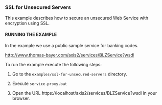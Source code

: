 ### SSL for Unsecured Servers

This example describes how to secure an unsecured Web Service with encryption using SSL.  


#### RUNNING THE EXAMPLE

In the example we use a public sample service for banking codes. 


http://www.thomas-bayer.com/axis2/services/BLZService?wsdl


To run the example execute the following steps:

1. Go to the `examples/ssl-for-unsecured-servers` directory.

2. Execute `service-proxy.bat`

3. Open the URL https://localhost/axis2/services/BLZService?wsdl in your browser.
